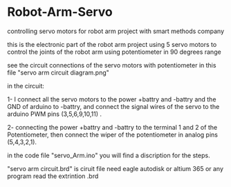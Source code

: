 # Robot-Arm-Servo
controlling servo motors for robot arm project with smart methods company

this is the electronic part of the robot arm project
using 5 servo motors to control the joints of the robot arm  using potentiometer in 90 degrees range


see the circuit connections  of the servo motors with potentiometer in this file "servo arm circuit diagram.png"

in the circuit:

1- I connect all the servo motors to the power +battry and -battry and the GND of arduino to -battry, and connect the signal wires of the servo to the arduino PWM pins (3,5,6,9,10,11) .

2- connecting the power +battry and -battry to the terminal 1 and 2 of the Potentiometer, then connect the wiper of the potentiometer in analog pins (5,4,3,2,1).

in the code file "servo_Arm.ino" you will find a discription for the steps.

"servo arm circuit.brd" is ciruit file need eagle autodisk or altium 365 or any program read the extrintion .brd
